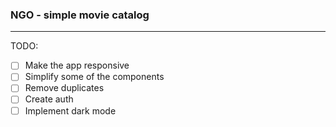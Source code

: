 ### NGO - simple movie catalog   
-------------------------
TODO:
 - [ ] Make the app responsive
 - [ ] Simplify some of the components
 - [ ] Remove duplicates
 - [ ] Create auth
 - [ ] Implement dark mode
